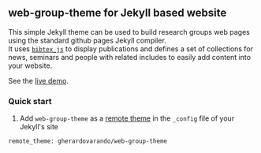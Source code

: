 ## web-group-theme for Jekyll based website

This simple Jekyll theme can be used to build research groups web pages using the 
standard github pages Jekyll compiler.  
It uses [`bibtex_js`](https://github.com/pcooksey/bibtex-js) to display publications 
and defines a set of collections for news, seminars and people with related includes 
to easily add content into your website.

See the [live demo](https://gherardovarando.github.io/web-group-theme/).


### Quick start

1. Add `web-group-theme` as a [remote theme](https://github.blog/2017-11-29-use-any-theme-with-github-pages/) in the `_config` file of your Jekyll's site 
 
```
remote_theme: gherardovarando/web-group-theme
```
